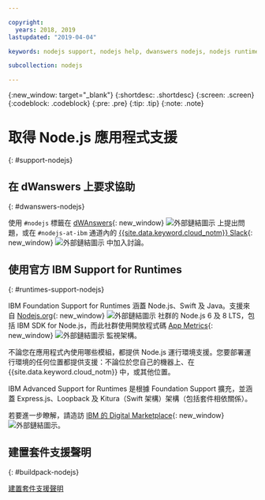 ```yaml
---

copyright:
  years: 2018, 2019
lastupdated: "2019-04-04"

keywords: nodejs support, nodejs help, dwanswers nodejs, nodejs runtimes, nodejs buildpack, ibm support nodejs, foundation support nodejs, runtime support nodejs, nodejs app support

subcollection: nodejs

---
```


{:new_window: target="_blank"}
{:shortdesc: .shortdesc}
{:screen: .screen}
{:codeblock: .codeblock}
{:pre: .pre}
{:tip: .tip}
{:note: .note}

# 取得 Node.js 應用程式支援
{: #support-nodejs}

## 在 dWanswers 上要求協助
{: #dwanswers-nodejs}

使用 `#nodejs` 標籤在 [dWAnswers](https://developer.ibm.com/answers/smartspace/nodejs/index.html){: new_window} ![外部鏈結圖示](../icons/launch-glyph.svg "外部鏈結圖示") 上提出問題，或在 `#nodejs-at-ibm` 通道內的 [{{site.data.keyword.cloud_notm}} Slack](https://slack-invite-ibm-cloud-tech.mybluemix.net/){: new_window} ![外部鏈結圖示](../icons/launch-glyph.svg "外部鏈結圖示") 中加入討論。

## 使用官方 IBM Support for Runtimes
{: #runtimes-support-nodejs}

IBM Foundation Support for Runtimes 涵蓋 Node.js、Swift 及 Java。支援來自 [Nodejs.org](https://nodejs.org/){: new_window} ![外部鏈結圖示](../icons/launch-glyph.svg "外部鏈結圖示") 社群的 Node.js 6 及 8 LTS，包括 IBM SDK for Node.js，而此社群使用開放程式碼 [App Metrics](https://developer.ibm.com/node/monitoring-post-mortem/application-metrics-node-js/){: new_window} ![外部鏈結圖示](../icons/launch-glyph.svg "外部鏈結圖示") 監視架構。

不論您在應用程式內使用哪些模組，都提供 Node.js 運行環境支援。您要部署運行環境的任何位置都提供支援：不論位於您自己的機器上、在 {{site.data.keyword.cloud_notm}} 中，或其他位置。

IBM Advanced Support for Runtimes 是根據 Foundation Support 擴充，並涵蓋 Express.js、Loopback 及 Kitura（Swift 架構）架構（包括套件相依關係）。

若要進一步瞭解，請造訪 [IBM 的 Digital Marketplace](https://www.ibm.com/us-en/marketplace/support-for-runtimes){: new_window} ![外部鏈結圖示](../icons/launch-glyph.svg "外部鏈結圖示")。

## 建置套件支援聲明
{: #buildpack-nodejs}

[建置套件支援聲明](/docs/runtimes-common?topic=runtimes-common-buildpack_support_statement)
